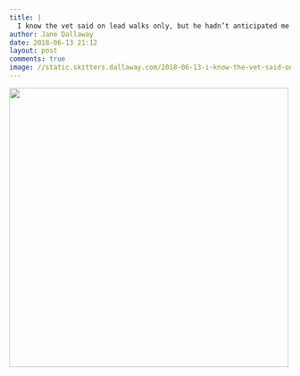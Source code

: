 ```yaml
---
title: |
  I know the vet said on lead walks only, but he hadn’t anticipated me being in such close proximity to the squirrel
author: Jane Dallaway
date: 2018-06-13 21:12
layout: post
comments: true
image: //static.skitters.dallaway.com/2018-06-13-i-know-the-vet-said-on-lead-walks-only--but-he-hadn-t-anticipated-me-being-in-such-close-proximity-to-the-squirrel-thumb-1-IMG-3749.JPG
---
```


<div>
        <a href="//static.skitters.dallaway.com/2018-06-13-i-know-the-vet-said-on-lead-walks-only--but-he-hadn-t-anticipated-me-being-in-such-close-proximity-to-the-squirrel-fullsize-1-IMG-3749.JPG">
          <img src="//static.skitters.dallaway.com/2018-06-13-i-know-the-vet-said-on-lead-walks-only--but-he-hadn-t-anticipated-me-being-in-such-close-proximity-to-the-squirrel-thumb-1-IMG-3749.JPG" width="500" height="500"/>
        </a>
      </div>


  
      